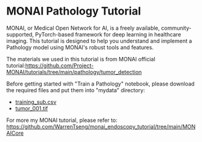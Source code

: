 # MONAI Pathology Tutorial
MONAI, or Medical Open Network for AI, is a freely available, community-supported, PyTorch-based framework for deep learning in healthcare imaging. This tutorial is designed to help you understand and implement a Pathology model using MONAI's robust tools and features.</br>

The materials we used in this tutorial is from MONAI official tutorial:https://github.com/Project-MONAI/tutorials/tree/main/pathology/tumor_detection</br>

Before getting started with "Train a Pathology" notebook, please download the required files and put them into "mydata" directory:
- <a href="https://drive.google.com/file/d/1rO8ZY-TrU9nrOsx-Udn1q5PmUYrLG3Mv/view?usp=sharing">training_sub.csv</a>
- <a href="http://gigadb.org/dataset/view/id/100439/Files_page/30">tumor_001.tif</a>


For more my MONAI tutorial, please refer to: https://github.com/WarrenTseng/monai_endoscopy_tutorial/tree/main/MONAICore
